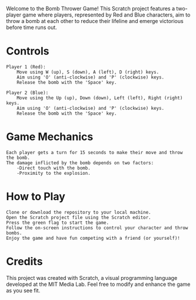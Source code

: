 Welcome to the Bomb Thrower Game! This Scratch project features a two-player game where players, represented by Red and Blue characters, aim to throw a bomb at each other to reduce their lifeline and emerge victorious before time runs out.

# Controls

    Player 1 (Red):
        Move using W (up), S (down), A (left), D (right) keys.
        Aim using 'O' (anti-clockwise) and 'P' (clockwise) keys.
        Release the bomb with the 'Space' key.

    Player 2 (Blue):
        Move using the Up (up), Down (down), Left (left), Right (right) keys.
        Aim using 'O' (anti-clockwise) and 'P' (clockwise) keys.
        Release the bomb with the 'Space' key.

# Game Mechanics

    Each player gets a turn for 15 seconds to make their move and throw the bomb.
    The damage inflicted by the bomb depends on two factors:
        -Direct touch with the bomb.
        -Proximity to the explosion.

# How to Play

    Clone or download the repository to your local machine.
    Open the Scratch project file using the Scratch editor.
    Press the green flag to start the game.
    Follow the on-screen instructions to control your character and throw bombs.
    Enjoy the game and have fun competing with a friend (or yourself)!

# Credits

This project was created with Scratch, a visual programming language developed at the MIT Media Lab. Feel free to modify and enhance the game as you see fit.
